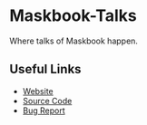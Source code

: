# Maskbook-Talks

Where talks of Maskbook happen.

## Useful Links

- [Website](https://maskbook.com/)
- [Source Code](https://github.com/DimensionDev/Maskbook)
- [Bug Report](https://github.com/DimensionDev/Maskbook-Talks/issues/new?template=bug.md)
